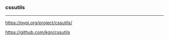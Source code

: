 ### cssutils
---
https://pypi.org/project/cssutils/

https://github.com/kgn/cssutils

```
```

```
```

```
```


